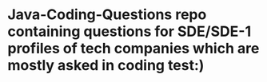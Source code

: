 # Java-Coding-Questions repo containing  questions for SDE/SDE-1 profiles of  tech companies which are mostly asked in coding test:)
